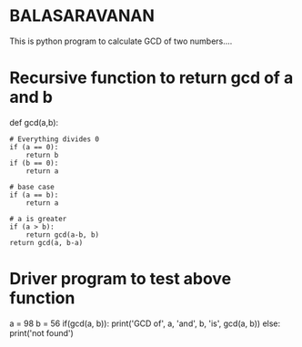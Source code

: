 # BALASARAVANAN
This is python program to calculate GCD of two numbers....

# Recursive function to return gcd of a and b 
def gcd(a,b): 
      
    # Everything divides 0  
    if (a == 0): 
        return b 
    if (b == 0): 
        return a 
  
    # base case 
    if (a == b): 
        return a 
  
    # a is greater 
    if (a > b): 
        return gcd(a-b, b) 
    return gcd(a, b-a) 
  
# Driver program to test above function 
a = 98
b = 56
if(gcd(a, b)): 
    print('GCD of', a, 'and', b, 'is', gcd(a, b)) 
else: 
    print('not found') 
  
